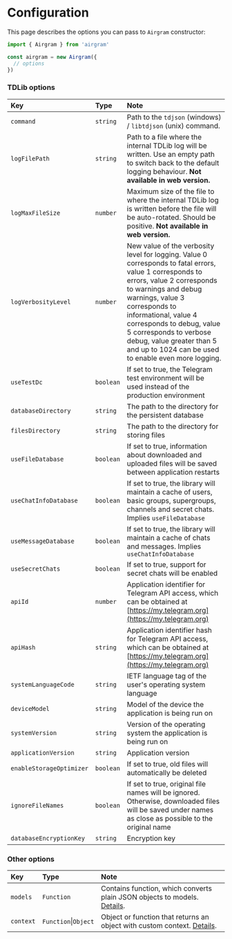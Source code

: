 # Configuration

This page describes the options you can pass to `Airgram` constructor:

```typescript
import { Airgram } from 'airgram'

const airgram = new Airgram({
  // options
})
```

### TDLib options

| Key | Type | Note |
| :--- | :--- | :--- |
| `command` | `string` | Path to the `tdjson` \(windows\) / `libtdjson` \(unix\) command. |
| `logFilePath` | `string` | Path to a file where the internal TDLib log will be written. Use an empty path to switch back to the default logging behaviour. **Not available in web version.** |
| `logMaxFileSize` | `number` | Maximum size of the file to where the internal TDLib log is written before the file will be auto-rotated. Should be positive. **Not available in web version.** |
| `logVerbosityLevel` | `number` | New value of the verbosity level for logging. Value 0 corresponds to fatal errors, value 1 corresponds to errors, value 2 corresponds to warnings and debug warnings, value 3 corresponds to informational, value 4 corresponds to debug, value 5 corresponds to verbose debug, value greater than 5 and up to 1024 can be used to enable even more logging. |
| `useTestDc` | `boolean` | If set to true, the Telegram test environment will be used instead of the production environment |
| `databaseDirectory` | `string` | The path to the directory for the persistent database |
| `filesDirectory` | `string` | The path to the directory for storing files |
| `useFileDatabase` | `boolean` | If set to true, information about downloaded and uploaded files will be saved between application restarts |
| `useChatInfoDatabase` | `boolean` | If set to true, the library will maintain a cache of users, basic groups, supergroups, channels and secret chats. Implies `useFileDatabase` |
| `useMessageDatabase` | `boolean` | If set to true, the library will maintain a cache of chats and messages. Implies `useChatInfoDatabase` |
| `useSecretChats` | `boolean` | If set to true, support for secret chats will be enabled |
| `apiId` | `number` | Application identifier for Telegram API access, which can be obtained at [https://my.telegram.org](https://my.telegram.org) |
| `apiHash` | `string` | Application identifier hash for Telegram API access, which can be obtained at [https://my.telegram.org](https://my.telegram.org) |
| `systemLanguageCode` | `string` | IETF language tag of the user's operating system language |
| `deviceModel` | `string` | Model of the device the application is being run on |
| `systemVersion` | `string` | Version of the operating system the application is being run on |
| `applicationVersion` | `string` | Application version |
| `enableStorageOptimizer` | `boolean` | If set to true, old files will automatically be deleted |
| `ignoreFileNames` | `boolean` | If set to true, original file names will be ignored. Otherwise, downloaded files will be saved under names as close as possible to the original name |
| `databaseEncryptionKey` | `string` | Encryption key |

### Other options

| Key | Type | Note |
| :--- | :--- | :--- |
| `models` | `Function` | Contains function, which converts plain JSON objects to models. [Details](../advanced-topics/use-models.md). |
| `context` | `Function`\|`Object` | Object or function that returns an object with custom context. [Details](../advanced-topics/extend-context.md). |

